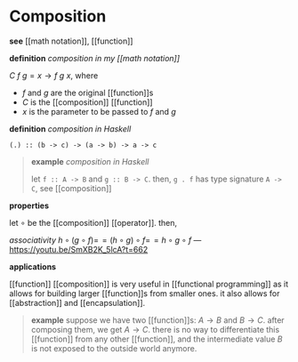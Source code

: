 # Composition

**see** [[math notation]], [[function]]

**definition** _composition in my [[math notation]]_

$C\ f\ g = x \rightarrow f\ g\ x$, where

- $f$ and $g$ are the original [[function]]s
- $C$ is the [[composition]] [[function]]
- $x$ is the parameter to be passed to $f$ and $g$

**definition** _composition in Haskell_

`(.) :: (b -> c) -> (a -> b) -> a -> c`

> **example** _composition in Haskell_
>
> let `f :: A -> B` and `g :: B -> C`. then, `g . f` has type signature `A -> C`, see [[composition]]

**properties**

let $\circ$ be the [[composition]] [[operator]]. then,

_associativity_ $h \circ (g \circ f) =\!= (h \circ g) \circ f =\!= h \circ g \circ f$ &mdash; <https://youtu.be/SmXB2K_5lcA?t=662>

**applications**

[[function]] [[composition]] is very useful in [[functional programming]] as it allows for building larger [[function]]s from smaller ones. it also allows for [[abstraction]] and [[encapsulation]].

> **example** suppose we have two [[function]]s: $A \to B$ and $B \to C$. after composing them, we get $A \to C$. there is no way to differentiate this [[function]] from any other [[function]], and the intermediate value $B$ is not exposed to the outside world anymore.
